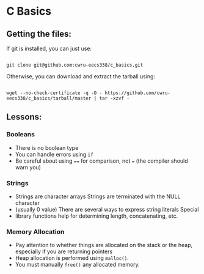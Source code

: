 C Basics
========

Getting the files:
------------------

If git is installed, you can just use:
<pre><code>
git clone git@github.com:cwru-eecs338/c_basics.git
</code></pre>

Otherwise, you can download and extract the tarball using:
<pre><code>
wget --no-check-certificate -q -O - https://github.com/cwru-eecs338/c_basics/tarball/master | tar -xzvf -
</code></pre>

Lessons:
--------

### Booleans ###
* There is no boolean type
* You can handle errors using <code>if</code>
* Be careful about using <code>==</code> for comparison, not <code>=</code> (the
  compiler should warn you)

### Strings ###
* Strings are character arrays Strings are terminated with the NULL character
* (usually 0 value) There are several ways to express string literals Special
* library functions help for determining length, concatenating, etc.

### Memory Allocation ###
* Pay attention to whether things are allocated on the stack or the heap,
  especially if you are returning pointers
* Heap allocation is performed using <code>malloc()</code>.
* You must manually <code>free()</code> any allocated memory.
